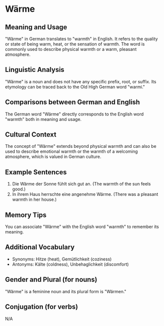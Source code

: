 # Wärme
## Meaning and Usage
"Wärme" in German translates to "warmth" in English. It refers to the quality or state of being warm, heat, or the sensation of warmth. The word is commonly used to describe physical warmth or a warm, pleasant atmosphere.

## Linguistic Analysis
"Wärme" is a noun and does not have any specific prefix, root, or suffix. Its etymology can be traced back to the Old High German word "warmi."

## Comparisons between German and English
The German word "Wärme" directly corresponds to the English word "warmth" both in meaning and usage.

## Cultural Context
The concept of "Wärme" extends beyond physical warmth and can also be used to describe emotional warmth or the warmth of a welcoming atmosphere, which is valued in German culture.

## Example Sentences
1. Die Wärme der Sonne fühlt sich gut an. (The warmth of the sun feels good.)
2. In ihrem Haus herrschte eine angenehme Wärme. (There was a pleasant warmth in her house.)

## Memory Tips
You can associate "Wärme" with the English word "warmth" to remember its meaning.

## Additional Vocabulary
- Synonyms: Hitze (heat), Gemütlichkeit (coziness)
- Antonyms: Kälte (coldness), Unbehaglichkeit (discomfort)

## Gender and Plural (for nouns)
"Wärme" is a feminine noun and its plural form is "Wärmen."

## Conjugation (for verbs)
N/A